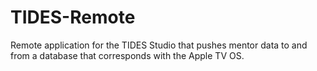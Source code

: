 # TIDES-Remote
Remote application for the TIDES Studio that pushes mentor data to and from a database that corresponds with the Apple TV OS. 
